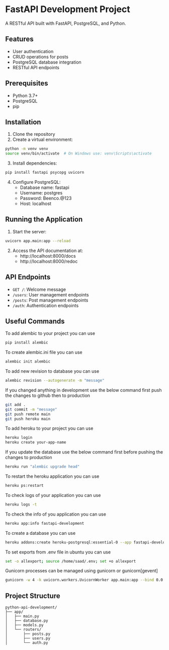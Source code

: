 # FastAPI Development Project

A RESTful API built with FastAPI, PostgreSQL, and Python.

## Features

- User authentication
- CRUD operations for posts
- PostgreSQL database integration
- RESTful API endpoints

## Prerequisites

- Python 3.7+
- PostgreSQL
- pip

## Installation

1. Clone the repository
2. Create a virtual environment:
```bash
python -m venv venv
source venv/bin/activate  # On Windows use: venv\Scripts\activate
```
3. Install dependencies:
```bash
pip install fastapi psycopg uvicorn
```
4. Configure PostgreSQL:
   - Database name: fastapi
   - Username: postgres
   - Password: Beenco.@123
   - Host: localhost

## Running the Application

1. Start the server:
```bash
uvicorn app.main:app --reload
```
2. Access the API documentation at:
   - http://localhost:8000/docs
   - http://localhost:8000/redoc

## API Endpoints

- `GET /`: Welcome message
- `/users`: User management endpoints
- `/posts`: Post management endpoints
- `/auth`: Authentication endpoints

## Useful Commands

To add alembic to your project you can use
```bash
pip install alembic
```

To create alembic.ini file you can use
```bash
alembic init alembic
```

To add new revision to database you can use
```bash
alembic revision --autogenerate -m "message"
```

If you changed anything in development use the below command first push the changes to github then to production
```bash
git add .
git commit -m "message"
git push remote main
git push heroku main
```

To add heroku to your project you can use
```bash
heroku login
heroku create your-app-name
```

If you update the database use the below command first before pushing the changes to production
```bash
heroku run "alembic upgrade head"
```

To restart the heroku application you can use
```bash
heroku ps:restart
```

To check logs of your application you can use
```bash
heroku logs -t
```

To check the info of you application you can use
```bash
heroku app:info fastapi-development
```

To create a database you can use
```bash
heroku addons:create heroku-postgresql:essential-0 --app fastapi-development
```

To set exports from .env file in ubuntu you can use
```bash
set -o allexport; source /home/saad/.env; set +o allexport
```

Gunicorn processes can be managed using gunicorn or gunicorn[gevent]

```bash
gunicorn -w 4 -k uvicorn.workers.UvicornWorker app.main:app --bind 0.0.0.0:8080
```   


## Project Structure

```
python-api-development/
├── app/
│   ├── main.py
│   ├── database.py
│   ├── models.py
│   └── routers/
│       ├── posts.py
│       ├── users.py
│       └── auth.py
```
